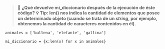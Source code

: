 > :memo: **¿Qué devuelve mi_diccionario después de la ejecución de éste código? :bulb: Tip: len() nos indica la cantidad de elementos que posee un determinado objeto (cuando se trata de un _string_, por ejemplo, obtenemos la cantidad de caracteres contenidos en él).**

``` pyhton
animales = ['ballena', 'elefante', 'gallina']

mi_diccionario = {x:len(x) for x in animales}
```